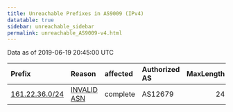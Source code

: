 ```yaml
---
title: Unreachable Prefixes in AS9009 (IPv4)
datatable: true
sidebar: unreachable_sidebar
permalink: unreachable_AS9009-v4.html
---
```


Data as of 2019-06-19 20:45:00 UTC


<div class="datatable-begin"></div>

| Prefix                                                 | Reason                                                                                               | affected   | Authorized AS   |   MaxLength | Anchor                                         |   unreachable /24s |
|:-------------------------------------------------------|:-----------------------------------------------------------------------------------------------------|:-----------|:----------------|------------:|:-----------------------------------------------|-------------------:|
| [161.22.36.0/24](https://stat.ripe.net/161.22.36.0/24) | [INVALID ASN](https://rpki-validator.ripe.net/announcement-preview?asn=AS9009&prefix=161.22.36.0/24) | complete   | AS12679         |          24 | [LACNIC](unreachable_LACNIC_RPKI_Root-v4.html) |                  1 |

<div class="datatable-end"></div>